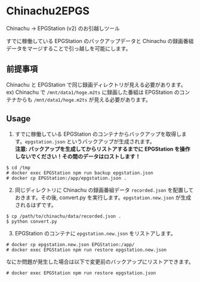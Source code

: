 # Chinachu2EPGS

Chinachu → EPGStation (v2) のお引越しツール

すでに稼働している EPGStation のバックアップデータと Chinachu の録画番組データをマージすることで引っ越しを可能にします。

## 前提事項

Chinachu と EPGStation で同じ録画ディレクトリが見える必要があります。  
ex) Chinachu で `/mnt/data1/hoge.m2ts` に録画した番組は EPGStation のコンテナからも `/mnt/data1/hoge.m2ts` が見える必要があります。

## Usage

1. すでに稼働している EPGStation のコンテナからバックアップを取得します。`epgstation.json` というバックアップが生成されます。  
**注意: バックアップを生成してからリストアするまでに EPGStation を操作しないでください！その間のデータはロストします！**

```console
$ cd /tmp
# docker exec EPGStation npm run backup epgstation.json
# docker cp EPGStation:/app/epgstation.json .
```

2. 同じディレクトリに Chinachu の録画番組データ `recorded.json` を配置しておきます。その後, convert.py を実行します。`epgstation.new.json` が生成されるはずです。

```console
$ cp /path/to/chinachu/data/recorded.json .
$ python convert.py
```

3. EPGStation のコンテナに `epgstation.new.json` をリストアします。

```console
# docker cp epgstation.new.json EPGStation:/app/
# docker exec EPGStation npm run restore epgstation.new.json
```

なにか問題が発生した場合は以下で変更前のバックアップにリストアできます。

```console
# docker exec EPGStation npm run restore epgstation.json
```
